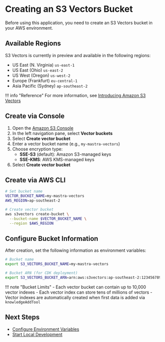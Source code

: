 # Creating an S3 Vectors Bucket

Before using this application, you need to create an S3 Vectors bucket in your AWS environment.

## Available Regions

S3 Vectors is currently in preview and available in the following regions:

- US East (N. Virginia) `us-east-1`
- US East (Ohio) `us-east-2`
- US West (Oregon) `us-west-2`
- Europe (Frankfurt) `eu-central-1`
- Asia Pacific (Sydney) `ap-southeast-2`

!!! info "Reference"
    For more information, see [Introducing Amazon S3 Vectors](https://aws.amazon.com/jp/blogs/news/introducing-amazon-s3-vectors-first-cloud-storage-with-native-vector-support-at-scale/)

## Create via Console

1. Open the [Amazon S3 Console](https://console.aws.amazon.com/s3/)
2. In the left navigation pane, select **Vector buckets**
3. Select **Create vector bucket**
4. Enter a vector bucket name (e.g., `my-mastra-vectors`)
5. Choose encryption type:
   - **SSE-S3** (default): Amazon S3-managed keys
   - **SSE-KMS**: AWS KMS-managed keys
6. Select **Create vector bucket**

## Create via AWS CLI

```bash
# Set bucket name
VECTOR_BUCKET_NAME=my-mastra-vectors
AWS_REGION=ap-southeast-2

# Create vector bucket
aws s3vectors create-bucket \
  --bucket-name $VECTOR_BUCKET_NAME \
  --region $AWS_REGION
```

## Configure Bucket Information

After creation, set the following information as environment variables:

```bash
# Bucket name
export S3_VECTORS_BUCKET_NAME=my-mastra-vectors

# Bucket ARN (for CDK deployment)
export S3_VECTORS_BUCKET_ARN=arn:aws:s3vectors:ap-southeast-2:123456789012:bucket/my-mastra-vectors
```

!!! note "Bucket Limits"
    - Each vector bucket can contain up to 10,000 vector indexes
    - Each vector index can store tens of millions of vectors
    - Vector indexes are automatically created when first data is added via `knowledgeAddTool`

## Next Steps

- [Configure Environment Variables](environment.md)
- [Start Local Development](../development/local.md)


